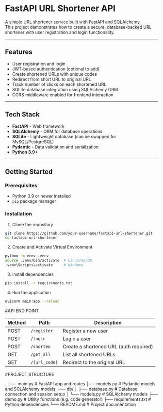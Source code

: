 # FastAPI URL Shortener API

A simple URL shortener service built with FastAPI and SQLAlchemy.  
This project demonstrates how to create a secure, database-backed URL shortener with user registration and login functionality.

---

## Features

- User registration and login  
- JWT-based authentication (optional to add)  
- Create shortened URLs with unique codes  
- Redirect from short URL to original URL  
- Track number of clicks on each shortened URL  
- SQLite database integration using SQLAlchemy ORM  
- CORS middleware enabled for frontend interaction

---

## Tech Stack

- **FastAPI** - Web framework  
- **SQLAlchemy** - ORM for database operations  
- **SQLite** - Lightweight database (can be swapped for MySQL/PostgreSQL)  
- **Pydantic** - Data validation and serialization  
- **Python 3.9+**

---

## Getting Started

### Prerequisites

- Python 3.9 or newer installed  
- `pip` package manager  

### Installation

1. Clone the repository  
```bash
git clone https://github.com/your-username/fastapi-url-shortener.git
cd fastapi-url-shortener 
```

2. Create and Activate Virtual Environment
```bash
python -m venv .venv
source .venv/bin/activate  # Linux/macOS
.venv\Scripts\activate     # Windows
```

3. Install dependencies

```bash
pip install -r requirements.txt
```

4. Run the application

```bash 
uvicorn main:app --reload
```

#API END POINT

| Method | Path          | Description                            |
| ------ | ------------- | -------------------------------------- |
| POST   | `/register`   | Register a new user                    |
| POST   | `/login`      | Login a user                           |
| POST   | `/shorten`    | Create a shortened URL (auth required) |
| GET    | `/get_all`    | List all shortened URLs                |
| GET    | `/{url_code}` | Redirect to the original URL           |

#PROJECT STRUCTURE

.
├── main.py            # FastAPI app and routes
├── models.py          # Pydantic models and SQLAlchemy models
├── db/
│   ├── database.py    # Database connection and session setup
│   └── models.py      # SQLAlchemy models
├── demo.py            # Utility functions (e.g. code generator)
├── requirements.txt   # Python dependencies
└── README.md          # Project documentation
